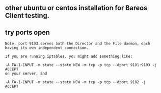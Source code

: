 
## other ubuntu or centos installation for Bareos Client testing.

## try  ports open
```
Note, port 9103 serves both the Director and the File daemon, each having its own independent connection.

If you are running iptables, you might add something like:

-A FW-1-INPUT -m state --state NEW -m tcp -p tcp --dport 9101:9103 -j ACCEPT
on your server, and

-A FW-1-INPUT -m state --state NEW -m tcp -p tcp --dport 9102 -j ACCEPT
```
